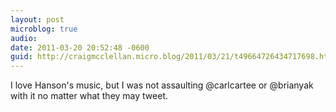 ```yaml
---
layout: post
microblog: true
audio: 
date: 2011-03-20 20:52:48 -0600
guid: http://craigmcclellan.micro.blog/2011/03/21/t49664726434717698.html
---
```

I love Hanson's music, but I was not assaulting @carlcartee or @brianyak with it no matter what they may tweet.
